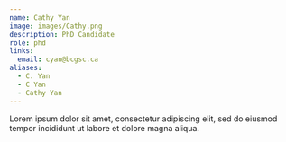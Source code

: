 ```yaml
---
name: Cathy Yan
image: images/Cathy.png
description: PhD Candidate
role: phd
links:
  email: cyan@bcgsc.ca
aliases:
  - C. Yan
  - C Yan
  - Cathy Yan
---
```


Lorem ipsum dolor sit amet, consectetur adipiscing elit, sed do eiusmod tempor incididunt ut labore et dolore magna aliqua.
